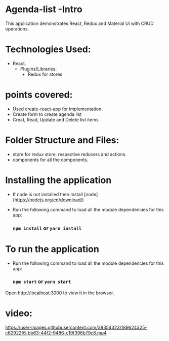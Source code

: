 # Agenda-list -Intro

This application demonstrates React, Redux and Material Ui with CRUD operations.

# Technologies Used:

- React.
  - Plugins/Libraries:
    - Redux for stores

# points covered:

- Used create-react-app for implementation.
- Create form to create agenda list
- Creat, Read, Update and Delete list items

# Folder Structure and Files:

- store for redux store, respective reducers and actions.
- components for all the components.

# Installing the application

- If node is not installed then Install [node] (https://nodejs.org/en/download/)
- Run the following command to load all the module dependencies for this app:

  ### `npm install` or `yarn install`

# To run the application

- Run the following command to load all the module dependencies for this app:

  ### `npm start` or `yarn start`

Open [http://localhost:3000](http://localhost:3000) to view it in the browser.

# video:

https://user-images.githubusercontent.com/38354323/189624325-c62922f6-bb63-44f2-9486-c19f396b79c8.mp4

